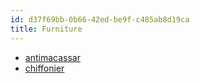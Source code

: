 ```yaml
---
id: d37f69bb-0b66-42ed-be9f-c485ab8d19ca
title: Furniture
---
```


-   [antimacassar](20201109122731-antimacassar)
-   [chiffonier](20201104090229-chiffonier)
